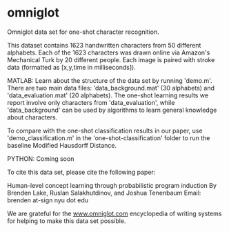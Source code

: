 # omniglot
Omniglot data set for one-shot character recognition.

This dataset contains 1623 handwritten characters from 50 different alphabets. 
Each of the 1623 characters was drawn online via Amazon's Mechanical Turk by 20 different people. 
Each image is paired with stroke data (formatted as [x,y,time in milliseconds]).

MATLAB: 
Learn about the structure of the data set by running 'demo.m'. 
There are two main data files: 'data_background.mat' (30 alphabets) and 'data_evaluation.mat' (20 alphabets). The one-shot learning results we report involve only characters from 'data_evaluation', while 'data_background' can be used by algorithms to learn general knowledge about characters.

To compare with the one-shot classification results in our paper, use 'demo_classification.m' in the 'one-shot-classification' folder to run the baseline Modified Hausdorff Distance.

PYTHON:
Coming soon

To cite this data set, please cite the following paper:

Human-level concept learning through probabilistic program induction
By Brenden Lake, Ruslan Salakhutdinov, and Joshua Tenenbaum
Email: brenden at-sign nyu dot edu

We are grateful for the www.omniglot.com encyclopedia of writing systems for helping to make this data set possible.
